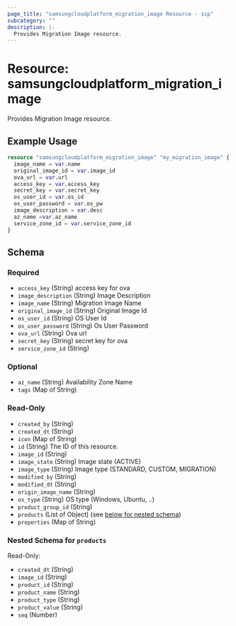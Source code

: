 ```yaml
---
page_title: "samsungcloudplatform_migration_image Resource - scp"
subcategory: ""
description: |-
  Provides Migration Image resource.
---
```


# Resource: samsungcloudplatform_migration_image

Provides Migration Image resource.


## Example Usage

```terraform
resource "samsungcloudplatform_migration_image" "my_migration_image" {
  image_name = var.name
  original_image_id = var.image_id
  ova_url = var.url
  access_key = var.access_key
  secret_key = var.secret_key
  os_user_id = var.os_id
  os_user_password = var.os_pw
  image_description = var.desc
  az_name =var.az_name
  service_zone_id = var.service_zone_id
}
```

<!-- schema generated by tfplugindocs -->
## Schema

### Required

- `access_key` (String) access key for ova
- `image_description` (String) Image Description
- `image_name` (String) Migration Image Name
- `original_image_id` (String) Original Image Id
- `os_user_id` (String) OS User Id
- `os_user_password` (String) Os User Password
- `ova_url` (String) Ova url
- `secret_key` (String) secret key for ova
- `service_zone_id` (String)

### Optional

- `az_name` (String) Availability Zone Name
- `tags` (Map of String)

### Read-Only

- `created_by` (String)
- `created_dt` (String)
- `icon` (Map of String)
- `id` (String) The ID of this resource.
- `image_id` (String)
- `image_state` (String) Image state (ACTIVE)
- `image_type` (String) Image type (STANDARD, CUSTOM, MIGRATION)
- `modified_by` (String)
- `modified_dt` (String)
- `origin_image_name` (String)
- `os_type` (String) OS type (Windows, Ubuntu, ..)
- `product_group_id` (String)
- `products` (List of Object) (see [below for nested schema](#nestedatt--products))
- `properties` (Map of String)

<a id="nestedatt--products"></a>
### Nested Schema for `products`

Read-Only:

- `created_dt` (String)
- `image_id` (String)
- `product_id` (String)
- `product_name` (String)
- `product_type` (String)
- `product_value` (String)
- `seq` (Number)
